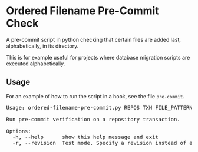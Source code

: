 Ordered Filename Pre-Commit Check
=================================

A pre-commit script in python checking that certain files are added last,
alphabetically, in its directory.

This is for example useful for projects where database migration scripts are
executed alphabetically.

Usage
-----

For an example of how to run the script in a hook, see the file `pre-commit`.

<pre>
Usage: ordered-filename-pre-commit.py REPOS TXN FILE_PATTERN SKIP_KEYWORD

Run pre-commit verification on a repository transaction.

Options:
  -h, --help      show this help message and exit
  -r, --revision  Test mode. Specify a revision instead of a transaction.
</pre>